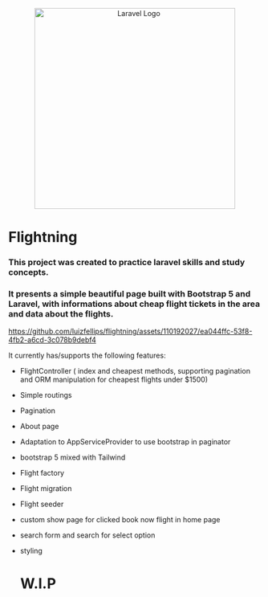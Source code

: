 <p align="center"><a href="https://laravel.com" target="_blank"><img src="https://raw.githubusercontent.com/laravel/art/master/logo-lockup/5%20SVG/2%20CMYK/1%20Full%20Color/laravel-logolockup-cmyk-red.svg" width="400" alt="Laravel Logo"></a></p>

# Flightning

### This project was created to practice laravel skills and study concepts.
### It presents a simple beautiful page built with Bootstrap 5 and Laravel, with informations about cheap flight tickets in the area and data about the flights.


https://github.com/luizfellips/flightning/assets/110192027/ea044ffc-53f8-4fb2-a6cd-3c078b9debf4


It currently has/supports the following features:

- FlightController ( index and cheapest methods, supporting pagination and ORM manipulation for cheapest flights under $1500)
- Simple routings
- Pagination
- About page
- Adaptation to AppServiceProvider to use bootstrap in paginator
- bootstrap 5 mixed with Tailwind
- Flight factory
- Flight migration
- Flight seeder
- custom show page for clicked book now flight in home page
- search form and search for select option
- styling

  # W.I.P
